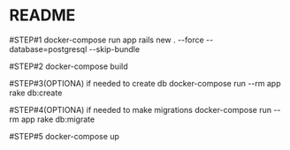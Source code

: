 # README

#STEP#1 
docker-compose run app rails new . --force --database=postgresql --skip-bundle

#STEP#2
docker-compose build

#STEP#3(OPTIONA) if needed to create db
docker-compose run --rm app rake db:create

#STEP#4(OPTIONA) if needed to make migrations
docker-compose run --rm app rake db:migrate

#STEP#5 
docker-compose up


